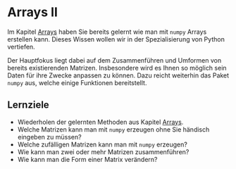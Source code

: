 # Arrays II 

Im Kapitel [Arrays](../../chapter02_basics/arrays_intro.md) haben Sie bereits gelernt wie man mit `numpy` Arrays erstellen kann. Dieses Wissen wollen wir in der Spezialisierung von Python vertiefen. 

Der Hauptfokus liegt dabei auf dem Zusammenführen und Umformen von bereits existierenden Matrizen. Insbesondere wird es Ihnen so möglich sein Daten für ihre Zwecke anpassen zu können. Dazu reicht weiterhin das Paket `numpy` aus, welche einige Funktionen bereitstellt.  

## Lernziele

- Wiederholen der gelernten Methoden aus Kapitel [Arrays](../../chapter02_basics/arrays_intro.md).
- Welche Matrizen kann man mit `numpy` erzeugen ohne Sie händisch eingeben zu müssen?
- Welche zufälligen Matrizen kann man mit `numpy` erzeugen?
- Wie kann man zwei oder mehr Matrizen zusammenführen? 
- Wie kann man die Form einer Matrix verändern?